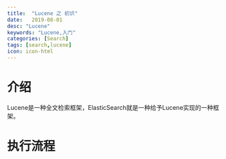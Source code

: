 ```yaml
---
title:  "Lucene 之 初识"
date:   2019-08-01
desc: "Lucene"
keywords: "Lucene,入门"
categories: [Search]
tags: [search,lucene]
icon: icon-html
---
```

# 介绍
Lucene是一种全文检索框架，ElasticSearch就是一种给予Lucene实现的一种框架。

# 执行流程
